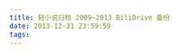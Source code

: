 ```yaml
---
title: 轻小说归档 2009~2013 BiliDrive 备份
date: 2013-12-31 23:59:59
tags:
---
```


<script>location.href='http://it-ebooks.flygon.net'+location.pathname;</script>